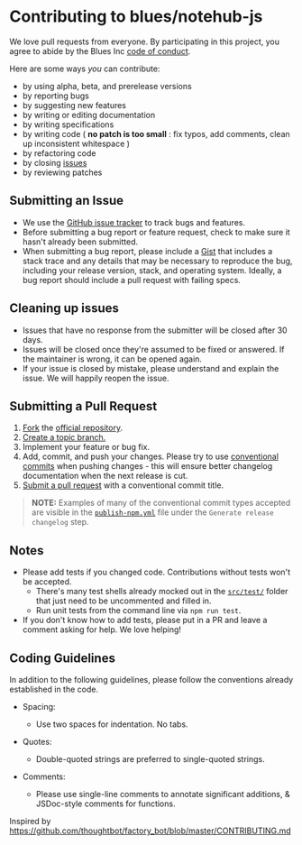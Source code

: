 # Contributing to blues/notehub-js

We love pull requests from everyone. By participating in this project, you
agree to abide by the Blues Inc [code of conduct].

[code of conduct]: https://blues.github.io/opensource/code-of-conduct

Here are some ways _you_ can contribute:

- by using alpha, beta, and prerelease versions
- by reporting bugs
- by suggesting new features
- by writing or editing documentation
- by writing specifications
- by writing code ( **no patch is too small** : fix typos, add comments,
  clean up inconsistent whitespace )
- by refactoring code
- by closing [issues][issues]
- by reviewing patches

[issues]: https://github.com/blues/notehub-js/issues

## Submitting an Issue

- We use the [GitHub issue tracker][issues] to track bugs and features.
- Before submitting a bug report or feature request, check to make sure it
  hasn't already been submitted.
- When submitting a bug report, please include a [Gist][] that includes a stack
  trace and any details that may be necessary to reproduce the bug, including
  your release version, stack, and operating system. Ideally, a bug report
  should include a pull request with failing specs.

[gist]: https://gist.github.com/

## Cleaning up issues

- Issues that have no response from the submitter will be closed after 30 days.
- Issues will be closed once they're assumed to be fixed or answered. If the
  maintainer is wrong, it can be opened again.
- If your issue is closed by mistake, please understand and explain the issue.
  We will happily reopen the issue.

## Submitting a Pull Request

1. [Fork][fork] the [official repository][repo].
2. [Create a topic branch.][branch]
3. Implement your feature or bug fix.
4. Add, commit, and push your changes. Please try to use [conventional commits][conventional commits] when pushing changes - this will ensure better changelog documentation when the next release is cut.
5. [Submit a pull request][pr] with a conventional commit title.

> **NOTE:** Examples of many of the conventional commit types accepted are visible in the [`publish-npm.yml`](/.github/workflows/publish-npm.yml) file under the `Generate release changelog` step.

## Notes

- Please add tests if you changed code. Contributions without tests won't be accepted.
  - There's many test shells already mocked out in the [`src/test/`](src/test/) folder that just need to be uncommented and filled in.
  - Run unit tests from the command line via `npm run test`.
- If you don't know how to add tests, please put in a PR and leave a comment asking for help.
  We love helping!

## Coding Guidelines

In addition to the following guidelines, please follow the conventions already established in the code.

- Spacing:

  - Use two spaces for indentation. No tabs.

- Quotes:

  - Double-quoted strings are preferred to single-quoted strings.

- Comments:

  - Please use single-line comments to annotate significant additions, & JSDoc-style comments for functions.

[repo]: https://github.com/blues/notehub-js/tree/master
[fork]: https://help.github.com/articles/fork-a-repo/
[branch]: https://help.github.com/articles/creating-and-deleting-branches-within-your-repository/
[pr]: https://help.github.com/articles/creating-a-pull-request-from-a-fork/
[conventional commits]: https://www.conventionalcommits.org/

Inspired by
https://github.com/thoughtbot/factory_bot/blob/master/CONTRIBUTING.md
